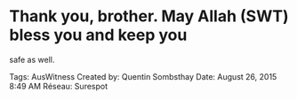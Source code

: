 # Thank you, brother. May Allah (SWT) bless you and keep you
safe as well.

Tags: AusWitness
Created by: Quentin Sombsthay
Date: August 26, 2015 8:49 AM
Réseau: Surespot